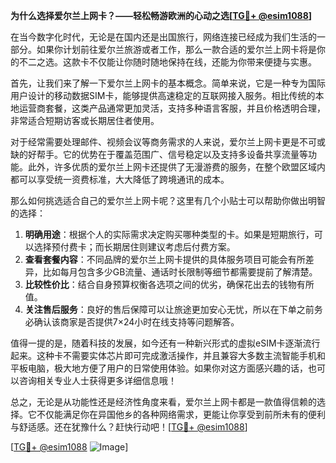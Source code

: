 **为什么选择爱尔兰上网卡？——轻松畅游欧洲的心动之选[[TG💪+ @esim1088](https://t.me/s/esim1088)]**

在当今数字化时代，无论是在国内还是出国旅行，网络连接已经成为我们生活的一部分。如果你计划前往爱尔兰旅游或者工作，那么一款合适的爱尔兰上网卡将是你的不二之选。这款卡不仅能让你随时随地保持在线，还能为你带来便捷与实惠。

首先，让我们来了解一下爱尔兰上网卡的基本概念。简单来说，它是一种专为国际用户设计的移动数据SIM卡，能够提供高速稳定的互联网接入服务。相比传统的本地运营商套餐，这类产品通常更加灵活，支持多种语言客服，并且价格透明合理，非常适合短期访客或长期居住者使用。

对于经常需要处理邮件、视频会议等商务需求的人来说，爱尔兰上网卡更是不可或缺的好帮手。它的优势在于覆盖范围广、信号稳定以及支持多设备共享流量等功能。此外，许多优质的爱尔兰上网卡还提供了无漫游费的服务，在整个欧盟区域内都可以享受统一资费标准，大大降低了跨境通讯的成本。

那么如何挑选适合自己的爱尔兰上网卡呢？这里有几个小贴士可以帮助你做出明智的选择：

1. **明确用途**：根据个人的实际需求决定购买哪种类型的卡。如果是短期旅行，可以选择预付费卡；而长期居住则建议考虑后付费方案。
2. **查看套餐内容**：不同品牌的爱尔兰上网卡提供的具体服务项目可能会有所差异，比如每月包含多少GB流量、通话时长限制等细节都需要提前了解清楚。
3. **比较性价比**：结合自身预算权衡各选项之间的优劣，确保花出去的钱物有所值。
4. **关注售后服务**：良好的售后保障可以让旅途更加安心无忧，所以在下单之前务必确认该商家是否提供7×24小时在线支持等问题解答。

值得一提的是，随着科技的发展，如今还有一种新兴形式的虚拟eSIM卡逐渐流行起来。这种卡不需要实体芯片即可完成激活操作，并且兼容大多数主流智能手机和平板电脑，极大地方便了用户的日常使用体验。如果你对这方面感兴趣的话，也可以咨询相关专业人士获得更多详细信息哦！

总之，无论是从功能性还是经济性角度来看，爱尔兰上网卡都是一款值得信赖的选择。它不仅能满足你在异国他乡的各种网络需求，更能让你享受到前所未有的便利与舒适感。还在犹豫什么？赶快行动吧！[[TG💪+ @esim1088](https://t.me/s/esim1088)]

[[TG💪+ @esim1088](https://t.me/s/esim1088) ![Image](https://i.postimg.cc/4NQfJmqS/Snipaste-2025-05-13-00-14-12.png)]